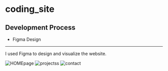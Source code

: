 # coding_site

Development Process
------
- Figma Design
------
I used Figma to design and visualize the website.

![HOMEpage](https://user-images.githubusercontent.com/113741660/192655031-a0b84522-23e4-4544-ae99-83ce7c450105.PNG)
![projectss](https://user-images.githubusercontent.com/113741660/192655034-73924a9c-ca9a-4943-b3f5-ff64822106c8.PNG)
![contact](https://user-images.githubusercontent.com/113741660/192655039-048ec687-d35b-4ab0-a5ea-d3ad10c370bd.PNG)

